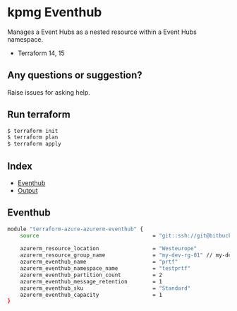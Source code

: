 # kpmg Eventhub

Manages a Event Hubs as a nested resource within a Event Hubs namespace.

  - Terraform 14, 15

## Any questions or suggestion?

Raise issues for asking help.

## Run terraform

```bash
$ terraform init
$ terraform plan
$ terraform apply
```

## Index

- [Eventhub](#Eventhub)
- [Output](#output)

## Eventhub<a name="Eventhub"></a>
```bash
module "terraform-azure-azurerm-eventhub" {
    source                                    = "git::ssh://git@bitbucket.agile.corp.kpmg.pt:7999/ica/terraform-azure-azurerm-eventhub.git"
    
    azurerm_resource_location                 = "Westeurope"
    azurerm_resource_group_name               = "my-dev-rg-01" // my-dev-rg-01
    azurerm_eventhub_name                     = "prtf"
    azurerm_eventhub_namespace_name           = "testprtf"
    azurerm_eventhub_partition_count          = 2
    azurerm_eventhub_message_retention        = 1
    azurerm_eventhub_sku                      = "Standard"
    azurerm_eventhub_capacity                 = 1
}
```